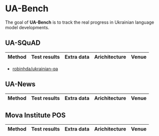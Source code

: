 # UA-Bench

The goal of __UA-Bench__ is to track the real progress in Ukrainian language model developments. 


## UA-SQuAD

| Method | Test results | Extra data | Arichitecture | Venue               
| ------------- |:--------:|:-------:|:------:|:------:|

- [robinhda/ukrainian-qa](https://github.com/robinhad/ukrainian-qa)

## UA-News

| Method | Test results | Extra data | Arichitecture | Venue               
| ------------- |:--------:|:-------:|:------:|:------:|


## Mova Institute POS

| Method | Test results | Extra data | Arichitecture | Venue               
| ------------- |:--------:|:-------:|:------:|:------:|